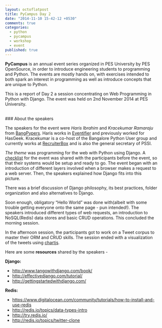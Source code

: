 ```yaml
---
layout: octoflatpost
title: PyCampus Day 2
date: "2014-11-10 15-42-12 +0530"
comments: true
categories: 
  - python
  - pycampus
  - workshop
  - event
published: true
---
```


**PyCampus** is an annual event series organized in PES University by PES OpenSource, in order to introduce engineering students to programming and Python. The events are mostly hands on, with exercises intended to both spark an interest in programming as well as introduce concepts that are unique to Python.

This is a report of Day 2 a session concentrating on Web Programming in Python with Django. The event was held on 2nd November 2014 at PES University.

<!-- more -->

<br/>
### About the speakers
</br>

The speakers for the event were *Haris Ibrahim* and *Kracekumar Ramaraju* from [BangPypers][1]. Haris works in [Eventifier][2] and previously worked for HasGeek. Kracekumar is a co-host of the Bangalore Python User group and currently works at [RecruiterBox][3] and is also the general secretary of PSSI.

*The theme* was programming for the web with Python using Django. A [checklist][4] for the event was shared with the participants before the event, so that their systems would be setup and ready to go. The event began with an introduction of different layers involved when a browser makes a request to a web server. Then, the speakers explained how Django fits into this picture. 

There was a brief discussion of Django philosophy, its best practices, folder organization and also alternatives to Django.

Soon enough, obligatory “Hello World” was done with(albeit with some trouble getting everyone onto the same page - pun intended!). The speakers introduced different types of web requests, an introduction to NoSQL(Redis) data stores and basic CRUD operations. This concluded the morning session.

In the afternoon session, the participants got to work on a Tweet corpus to master their ORM and CRUD skills. The session ended with a visualization of the tweets using [chartjs][5].

Here are some **resources** shared by the speakers -

**Django:**

+ http://www.tangowithdjango.com/book/
+ http://effectivedjango.com/tutorial/
+ http://gettingstartedwithdjango.com/

**Redis:**

+ https://www.digitalocean.com/community/tutorials/how-to-install-and-use-redis
+ http://redis.io/topics/data-types-intro
+ http://try.redis.io/
+ http://redis.io/topics/twitter-clone

[1]: http://bangalore.python.org.in/
[2]: http://eventifier.com/about/
[3]: http://recruiterbox.com
[4]: https://docs.google.com/document/d/1NhSyFZVCTyOQm3oaRKb9vJCXKjcUqIq6Ij4Uw0Pz6c4/pub
[5]: http://www.chartjs.org/
